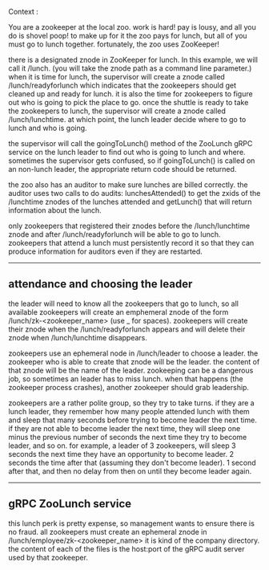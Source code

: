 Context : 

You are a zookeeper at the local zoo. work is hard! pay is lousy, and all you do is shovel poop! to make up for it the zoo pays for lunch, but all of you must go to lunch together. fortunately, the zoo uses ZooKeeper!

there is a designated znode in ZooKeeper for lunch. In this example, we will call it /lunch. (you will take the znode path as a command line parameter.) when it is time for lunch, the supervisor will create a znode called /lunch/readyforlunch which indicates that the zookeepers should get cleaned up and ready for lunch. it is also the time for zookeepers to figure out who is going to pick the place to go. once the shuttle is ready to take the zookeepers to lunch, the supervisor will create a znode called /lunch/lunchtime. at which point, the lunch leader decide where to go to lunch and who is going.

the supervisor will call the goingToLunch() method of the ZooLunch gRPC service on the lunch leader to find out who is going to lunch and where. sometimes the supervisor gets confused, so if goingToLunch() is called on an non-lunch leader, the appropriate return code should be returned.

the zoo also has an auditor to make sure lunches are billed correctly. the auditor uses two calls to do audits: lunchesAttended() to get the zxids of the /lunchtime znodes of the lunches attended and getLunch() that will return information about the lunch.

only zookeepers that registered their znodes before the /lunch/lunchtime znode and after /lunch/readyforlunch will be able to go to lunch. zookeepers that attend a lunch must persistently record it so that they can produce information for auditors even if they are restarted.

------------------------------------------------------------------------------------------------------------------------------------------------
attendance and choosing the leader
------------------------------------------------------------------------------------------------------------------------------------------------
the leader will need to know all the zookeepers that go to lunch, so all available zookeepers will create an emphemeral znode of the form /lunch/zk-<zookeeper_name> (use _ for spaces). zookeepers will create their znode when the /lunch/readyforlunch appears and will delete their znode when /lunch/lunchtime disappears.

zookeepers use an ephemeral node in /lunch/leader to choose a leader. the zookeeper who is able to create that znode will be the leader. the content of that znode will be the name of the leader. zookeeping can be a dangerous job, so sometimes an leader has to miss lunch. when that happens (the zookeeper process crashes), another zookeeper should grab leadership.

zookeepers are a rather polite group, so they try to take turns. if they are a lunch leader, they remember how many people attended lunch with them and sleep that many seconds before trying to become leader the next time. if they are not able to become leader the next time, they will sleep one minus the previous number of seconds the next time they try to become leader, and so on. for example, a leader of 3 zookeepers, will sleep 3 seconds the next time they have an opportunity to become leader. 2 seconds the time after that (assuming they don't become leader). 1 second after that, and then no delay from then on until they become leader again.

------------------------------------------------------------------------------------------------------------------------------------------------
gRPC ZooLunch service
------------------------------------------------------------------------------------------------------------------------------------------------
this lunch perk is pretty expense, so management wants to ensure there is no fraud. all zookeepers must create an ephemeral znode in /lunch/employee/zk-<zookeeper_name> it is kind of the company directory. the content of each of the files is the host:port of the gRPC audit server used by that zookeeper.